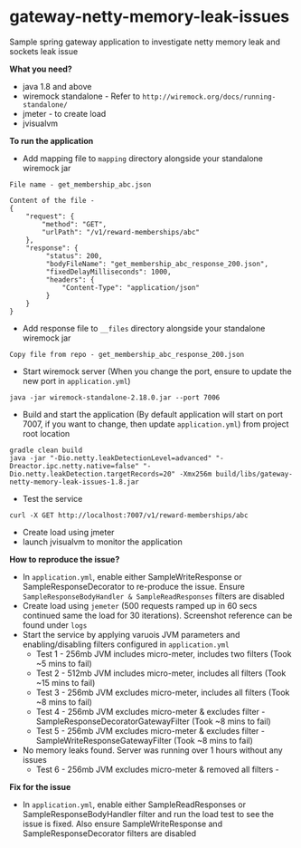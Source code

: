 # gateway-netty-memory-leak-issues
Sample spring gateway application to investigate netty memory leak and sockets leak issue 

**What you need?** 

- java 1.8 and above
- wiremock standalone - Refer to `http://wiremock.org/docs/running-standalone/`
- jmeter - to create load
- jvisualvm

**To run the application**

- Add mapping file to `mapping` directory alongside your standalone wiremock jar 
```
File name - get_membership_abc.json

Content of the file - 
{
    "request": {
        "method": "GET",
        "urlPath": "/v1/reward-memberships/abc"
    },
    "response": {
         "status": 200,
         "bodyFileName": "get_membership_abc_response_200.json",
         "fixedDelayMilliseconds": 1000,
         "headers": {
             "Content-Type": "application/json"
         }
    }
}
```
- Add response file to `__files` directory alongside your standalone wiremock jar
```
Copy file from repo - get_membership_abc_response_200.json
```
- Start wiremock server (When you change the port, ensure to update the new port in `application.yml`)
```
java -jar wiremock-standalone-2.18.0.jar --port 7006
```
- Build and start the application (By default application will start on port 7007, if you want to change, then update `application.yml`) from project root location
```
gradle clean build
java -jar "-Dio.netty.leakDetectionLevel=advanced" "-Dreactor.ipc.netty.native=false" "-Dio.netty.leakDetection.targetRecords=20" -Xmx256m build/libs/gateway-netty-memory-leak-issues-1.8.jar
```
- Test the service 
```
curl -X GET http://localhost:7007/v1/reward-memberships/abc
```
- Create load using jmeter
- launch jvisualvm to monitor the application

**How to reproduce the issue?**
- In `application.yml`, enable either SampleWriteResponse or SampleResponseDecorator to re-produce the issue. Ensure `SampleResponseBodyHandler & SampleReadResponses` filters are disabled
- Create load using `jemeter` (500 requests ramped up in 60 secs continued same the load for 30 iterations). Screenshot reference can be found under `logs`
- Start the service by applying varuois JVM parameters and enabling/disabling filters configured in `application.yml`
  - Test 1 - 256mb JVM includes micro-meter, includes two filters (Took ~5 mins to fail)
  - Test 2 - 512mb JVM includes micro-meter, includes all filters (Took ~15 mins to fail)
  - Test 3 - 256mb JVM excludes micro-meter, includes all filters (Took ~8 mins to fail)
  - Test 4 - 256mb JVM excludes micro-meter & excludes filter - SampleResponseDecoratorGatewayFilter  (Took ~8 mins to fail)
  - Test 5 - 256mb JVM excludes micro-meter & excludes filter - SampleWriteResponseGatewayFilter (Took ~8 mins to fail)
- No memory leaks found. Server was running over 1 hours without any issues 
  - Test 6 - 256mb JVM excludes micro-meter & removed all filters - 

**Fix for the issue**
- In `application.yml`, enable either SampleReadResponses or SampleResponseBodyHandler filter and run the load test to see the issue is fixed. Also ensure  SampleWriteResponse and SampleResponseDecorator filters are disabled
        
